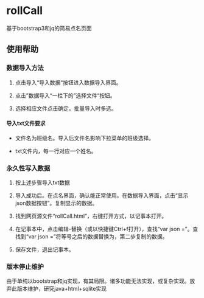 # rollCall
基于bootstrap3和jq的简易点名页面

## 使用帮助

### 数据导入方法

1. 点击导入“导入数据“按钮进入数据导入界面。

2. 点击”数据导入“一栏下的”选择文件“按钮。

3. 选择相应文件点击确定。批量导入时多选。

#### 导入txt文件要求

- 文件名为班级名。导入后文件名影响下拉菜单的班级选择。

- txt文件内，每一行对应一个姓名。

### 永久性写入数据

1. 按上述步骤导入txt数据

2. 导入成功后。在点名界面，确认能正常使用。在数据导入界面，点击“显示json数据按钮”。复制显示的数据。

3. 找到网页源文件“rollCall.html”，右键打开方式，以记事本打开。

4. 在记事本中，点击编辑-替换（或以快捷键Ctrl+f打开），查找“var json =”。查找到“var json =”将等号之后的数据替换为，第二步复制的数据。

5. 保存文件，退出记事本。

### 版本停止维护

由于单纯以bootstrap和jq实现，有其局限。诸多功能无法实现，或复杂实现。放弃此版本维护，研究java+html+sqlite实现